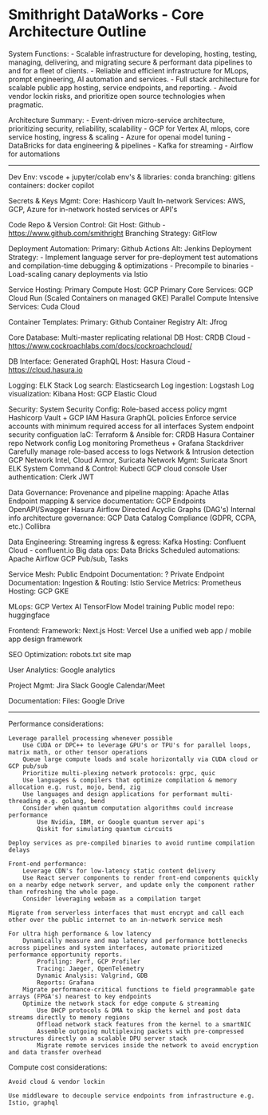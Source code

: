 # Smithright DataWorks - Core Architecture Outline

System Functions:
    - Scalable infrastructure for developing, hosting, testing, managing, delivering, and migrating secure & performant data pipelines to and for a fleet of clients.
    - Reliable and efficient infrastructure for MLops, prompt engineering, AI automation and services.
    - Full stack architecture for scalable public app hosting, service endpoints, and reporting.
    - Avoid vendor lockin risks, and prioritize open source technologies when pragmatic.

Architecture Summary:
    - Event-driven micro-service architecture, prioritizing security, reliability, scalability
    - GCP for Vertex AI, mlops, core service hosting, ingress & scaling
        - Azure for openai model tuning
    - DataBricks for data engineering & pipelines
    - Kafka for streaming
    - Airflow for automations

---

Dev Env:
    vscode + jupyter/colab
        env's & libraries: conda
        branching: gitlens
        containers: docker
        copilot

Secrets & Keys Mgmt:
    Core: Hashicorp Vault
    In-network Services: AWS, GCP, Azure for in-network hosted services or API's

Code Repo & Version Control: Git
    Host: Github - https://www.github.com/smithright
    Branching Strategy: GitFlow

Deployment Automation:
    Primary: Github Actions
    Alt: Jenkins
    Deployment Strategy:
        - Implement language server for pre-deployment test automations and compilation-time debugging & optimizations
        - Precompile to binaries
        - Load-scaling canary deployments via Istio

Service Hosting:
    Primary Compute Host: GCP
        Primary Core Services: GCP Cloud Run (Scaled Containers on managed GKE)
    Parallel Compute Intensive Services: Cuda Cloud

Container Templates: 
    Primary: Github Container Registry
    Alt: Jfrog

Core Database: Multi-master replicating relational DB
    Host: CRDB Cloud - https://www.cockroachlabs.com/docs/cockroachcloud/

DB Interface: Generated GraphQL
    Host: Hasura Cloud - https://cloud.hasura.io

Logging:
    ELK Stack
        Log search: Elasticsearch
        Log ingestion: Logstash
        Log visualization: Kibana
    Host: GCP Elastic Cloud

Security:
    System Security Config:
        Role-based access policy mgmt
            Hashicorp Vault + GCP IAM
            Hasura GraphQL policies
            Enforce service accounts with minimum required access for all interfaces
        System endpoint security configuation
            IaC: Terraform & Ansible
                for:
                    CRDB
                    Hasura
                    Container repo
                        Network config
        Log monitoring
            Prometheus + Grafana
            Stackdriver
            Carefully manage role-based access to logs
        Network & Intrusion detection 
            GCP Network Intel, Cloud Armor, Suricata
    Network Mgmt: 
        Suricata
        Snort
        ELK
    System Command & Control: 
        Kubectl
        GCP cloud console
    User authentication:
        Clerk
        JWT

Data Governance:
    Provenance and pipeline mapping: 
        Apache Atlas
    Endpoint mapping & service documentation: 
        GCP Endpoints
        OpenAPI/Swagger
        Hasura
        Airflow Directed Acyclic Graphs (DAG's)
    Internal info architecture governance: 
        GCP Data Catalog
    Compliance (GDPR, CCPA, etc.)
        Collibra

Data Engineering:
    Streaming ingress & egress:
        Kafka
            Hosting: Confluent Cloud - confluent.io
    Big data ops:
        Data Bricks
    Scheduled automations:
        Apache Airflow
        GCP Pub/sub, Tasks

Service Mesh:
    Public Endpoint Documentation: ?
    Private Endpoint Documentation: 
    Ingestion & Routing: Istio
        Service Metrics: Prometheus
    Hosting: GCP GKE

MLops:
    GCP Vertex AI
        TensorFlow
        Model training
    Public model repo: huggingface

Frontend:
    Framework: Next.js
    Host: Vercel
    Use a unified web app / mobile app design framework

SEO Optimization:
    robots.txt
    site map

User Analytics:
    Google analytics

Project Mgmt:
    Jira
    Slack
    Google Calendar/Meet

Documentation:
    Files: Google Drive

---

Performance considerations:

    Leverage parallel processing whenever possible
        Use CUDA or DPC++ to leverage GPU's or TPU's for parallel loops, matrix math, or other tensor operations 
        Queue large compute loads and scale horizontally via CUDA cloud or GCP pub/sub
        Prioritize multi-plexing network protocols: grpc, quic
        Use languages & compilers that optimize compilation & memory allocation e.g. rust, mojo, bend, zig
        Use languages and design applications for performant multi-threading e.g. golang, bend
        Consider when quantum computation algorithms could increase performance
            Use Nvidia, IBM, or Google quantum server api's
            Qiskit for simulating quantum circuits

    Deploy services as pre-compiled binaries to avoid runtime compilation delays

    Front-end performance:
        Leverage CDN's for low-latency static content delivery
        Use React server components to render front-end components quickly on a nearby edge network server, and update only the component rather than refreshing the whole page.
        Consider leveraging webasm as a compilation target

    Migrate from serverless interfaces that must encrypt and call each other over the public internet to an in-network service mesh 

    For ultra high performance & low latency
        Dynamically measure and map latency and performance bottlenecks across pipelines and system interfaces, automate prioritized performance opportunity reports.
            Profiling: Perf, GCP Profiler
            Tracing: Jaeger, OpenTelemetry
            Dynamic Analysis: Valgrind, GDB
            Reports: Grafana
        Migrate performance-critical functions to field programmable gate arrays (FPGA's) nearest to key endpoints
        Optimize the network stack for edge compute & streaming
            Use DHCP protocols & DMA to skip the kernel and post data streams directly to memory regions
            Offload network stack features from the kernel to a smartNIC
            Assemble outgoing multiplexing packets with pre-compressed structures directly on a scalable DPU server stack
            Migrate remote services inside the network to avoid encryption and data transfer overhead

Compute cost considerations:

    Avoid cloud & vendor lockin

    Use middleware to decouple service endpoints from infrastructure e.g. Istio, graphql